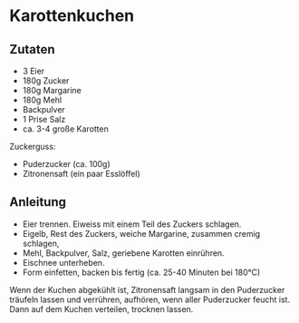 # Karottenkuchen

## Zutaten

* 3 Eier
* 180g Zucker
* 180g Margarine
* 180g Mehl
* Backpulver
* 1 Prise Salz
* ca. 3-4 große Karotten

Zuckerguss:

* Puderzucker (ca. 100g)
* Zitronensaft (ein paar Esslöffel)

## Anleitung

* Eier trennen. Eiweiss mit einem Teil des Zuckers schlagen.
* Eigelb, Rest des Zuckers, weiche Margarine, zusammen cremig schlagen,
* Mehl, Backpulver, Salz, geriebene Karotten einrühren.
* Eischnee unterheben.
* Form einfetten, backen bis fertig (ca. 25-40 Minuten bei 180°C)

Wenn der Kuchen abgekühlt ist, Zitronensaft langsam in den Puderzucker träufeln lassen
und verrühren, aufhören, wenn aller Puderzucker feucht ist. Dann auf dem Kuchen verteilen,
trocknen lassen.
